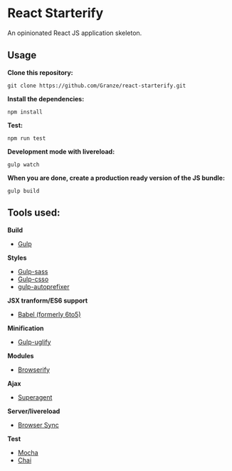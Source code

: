 # React Starterify

An opinionated React JS application skeleton.

## Usage

__Clone this repository:__

`git clone https://github.com/Granze/react-starterify.git`

__Install the dependencies:__

`npm install`

__Test:__

`npm run test`

__Development mode with livereload:__

`gulp watch`

__When you are done, create a production ready version of the JS bundle:__

`gulp build`

## Tools used:

__Build__
- [Gulp](http://gulpjs.com/)

__Styles__
- [Gulp-sass](https://www.npmjs.org/package/gulp-sass)
- [Gulp-csso](https://www.npmjs.org/package/gulp-csso)
- [gulp-autoprefixer](https://www.npmjs.org/package/gulp-autoprefixer)

__JSX tranform/ES6 support__
- [Babel (formerly 6to5)](https://github.com/babel/babel)

__Minification__
- [Gulp-uglify](https://github.com/terinjokes/gulp-uglify/)

__Modules__
- [Browserify](http://browserify.org/)

__Ajax__
- [Superagent](http://visionmedia.github.io/superagent/)

__Server/livereload__
- [Browser Sync](http://www.browsersync.io/)

__Test__
- [Mocha](http://mochajs.org/)
- [Chai](http://chaijs.com/)
